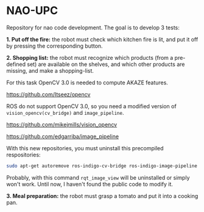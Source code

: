 NAO-UPC
=======

Repository for nao code development. The goal is to develop 3 tests:

**1. Put off the fire:** the robot must check which kitchen fire is lit, and put it off by pressing the corresponding button.

**2. Shopping list:** the robot must recognize which products (from a pre-defined set) are available on the shelves, and which other products are missing, and make a shopping-list.

  For this task OpenCV 3.0 is needed to compute AKAZE features.

  https://github.com/Itseez/opencv

  ROS do not support OpenCV 3.0, so you need a modified version of `vision_opencv(cv_bridge)` and `image_pipeline`.

  https://github.com/mikejmills/vision_opencv

  https://github.com/edgarriba/image_pipeline

  With this new repositories, you must uninstall this precompiled respositories:
  ```bash
  sudo apt-get autoremove ros-indigo-cv-bridge ros-indigo-image-pipeline
  ```
  
  Probably, with this command `rqt_image_view` will be uninstalled or simply won't work. Until now, I haven't found the public code to modify it.

**3. Meal preparation:** the robot must grasp a tomato and put it into a cooking pan.
